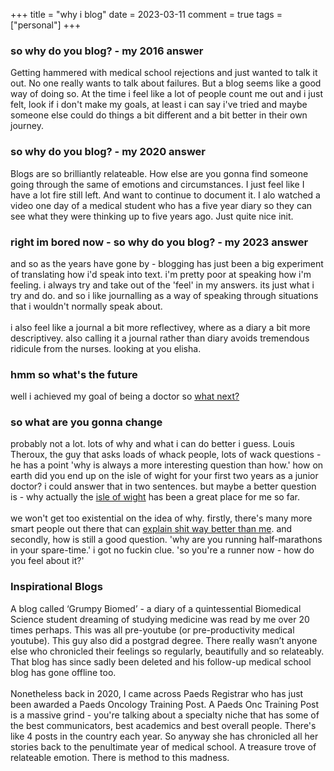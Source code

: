 +++
title = "why i blog"
date = 2023-03-11
comment = true
tags = ["personal"]
+++


### so why do you blog? - my 2016 answer
Getting hammered with medical school rejections and just wanted to talk it out. No one really wants to talk about failures. But a blog seems like a good way of doing so. At the time i feel like a lot of people count me out and i just felt, look if i don't make my goals, at least i can say i've tried and maybe someone else could do things a bit different and a bit better in their own journey.

### so why do you blog? - my 2020 answer
Blogs are so brilliantly relateable. How else are you gonna find someone going through the same of emotions and circumstances. I just feel like I have a lot fire still left. And want to continue to document it. I alo watched a video one day of a medical student who has a five year diary so they can see what they were thinking up to five years ago. Just quite nice init.

### right im bored now - so why do you blog? - my 2023 answer
and so as the years have gone by - blogging has just been a big experiment of translating how i'd speak into text. i'm pretty poor at speaking how i'm feeling. i always try and take out of the 'feel' in my answers. its just what i try and do. and so i like journalling as a way of speaking through situations that i wouldn't normally speak about.
\
\
i also feel like a journal a bit more reflectivey, where as a diary a bit more descriptivey. also calling it a journal rather than diary avoids tremendous ridicule from the nurses. looking at you elisha.

### hmm so what's the future
well i achieved my goal of being a doctor so [what next?](/posts/approach-to-a-doctor)

### so what are you gonna change
probably not a lot. lots of why and what i can do better i guess. Louis Theroux, the guy that asks loads of whack people, lots of wack questions - he has a point 'why is always a more interesting question than how.' how on earth did you end up on the isle of wight for your first two years as a junior doctor? i could answer that in two sentences. but maybe a better question is - why actually the [isle of wight](/posts/isle-of-wight) has been a great place for me so far.
\
\
we won't get too existential on the idea of why. firstly, there's many more smart people out there that can [explain shit way better than me](/posts/insights-from-the-phd-boys). and secondly, how is still a good question. 'why are you running half-marathons in your spare-time.' i got no fuckin clue. 'so you're a runner now - how do you feel about it?'

### Inspirational Blogs
A blog called ‘Grumpy Biomed’ - a diary of a quintessential Biomedical Science student dreaming of studying medicine was read by me over 20 times perhaps. This was all pre-youtube (or pre-productivity medical youtube). This guy also did a postgrad degree. There really wasn’t anyone else who chronicled their feelings so regularly, beautifully and so relateably. That blog has since sadly been deleted and his follow-up medical school blog has gone offline too.
\
\
Nonetheless back in 2020, I came across Paeds Registrar who has just been awarded a Paeds Oncology Training Post. A Paeds Onc Training Post is a massive grind - you're talking about a specialty niche that has some of the best communicators, best academics and best overall people. There's like 4 posts in the country each year. So anyway she has chronicled all her stories back to the penultimate year of medical school. A treasure trove of relateable emotion. There is method to this madness.